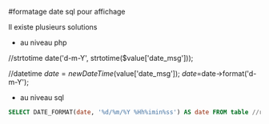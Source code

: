 #formatage date sql pour affichage

Il existe plusieurs solutions 

 * au niveau php
 
//strtotime
date('d-m-Y', strtotime($value['date_msg']));

//datetime
$date=new DateTime($value['date_msg']);
$date=$date->format('d-m-Y');

 * au niveau sql 
 
 ```sql
SELECT DATE_FORMAT(date, '%d/%m/%Y %Hh%imin%ss') AS date FROM table //renvoie DD/MM/YYYY HHhMMSS49s ( 11/03/2010 15h47min49)
```

